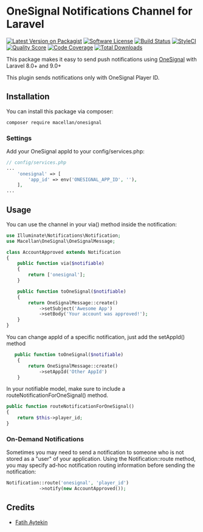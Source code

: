 # OneSignal Notifications Channel for Laravel  

[![Latest Version on Packagist](https://img.shields.io/packagist/v/macellan/onesignal.svg?style=flat-square)](https://packagist.org/packages/macellan/onesignal)
[![Software License](https://img.shields.io/badge/license-MIT-brightgreen.svg?style=flat-square)](LICENSE.md)
[![Build Status](https://img.shields.io/travis/macellan/onesignal/main.svg?style=flat-square)](https://travis-ci.org/macellan/onesignal)
[![StyleCI](https://github.styleci.io/repos/463069750/shield?branch=main)](https://github.styleci.io/repos/463069750?branch=main)
[![Quality Score](https://img.shields.io/scrutinizer/g/macellan/onesignal.svg?style=flat-square)](https://scrutinizer-ci.com/g/macellan/onesignal)
[![Code Coverage](https://img.shields.io/scrutinizer/coverage/g/macellan/onesignal/main.svg?style=flat-square)](https://scrutinizer-ci.com/g/macellan/onesignal/?branch=main)
[![Total Downloads](https://img.shields.io/packagist/dt/macellan/onesignal.svg?style=flat-square)](https://packagist.org/packages/macellan/onesignal)  


This package makes it easy to send push notifications using [OneSignal](https://onesignal.com/) with Laravel 8.0+ and 9.0+  

This plugin sends notifications only with OneSignal Player ID.

## Installation

You can install this package via composer:

``` bash
composer require macellan/onesignal
```

### Settings

Add your OneSignal appId to your config/services.php:

```php
// config/services.php
...
    'onesignal' => [
        'app_id' => env('ONESIGNAL_APP_ID', ''),
    ],
...
```

## Usage

You can use the channel in your via() method inside the notification:

```php
use Illuminate\Notifications\Notification;
use Macellan\OneSignal\OneSignalMessage;

class AccountApproved extends Notification
{
    public function via($notifiable)
    {
        return ['onesignal'];
    }

    public function toOneSignal($notifiable)
    {
        return OneSignalMessage::create()
            ->setSubject('Awesome App')
            ->setBody('Your account was approved!');  
    }
}
```

You can change appId of a specific notification, just add the setAppId() method

```php
   public function toOneSignal($notifiable)
    {
        return OneSignalMessage::create()
            ->setAppId('Other AppId')
    }
```

In your notifiable model, make sure to include a routeNotificationForOneSignal() method.

```php
public function routeNotificationForOneSignal()
{
    return $this->player_id;
}
```


### On-Demand Notifications

Sometimes you may need to send a notification to someone who is not stored as a "user" of your application. Using the Notification::route method, you may specify ad-hoc notification routing information before sending the notification:

```php
Notification::route('onesignal', 'player_id')  
            ->notify(new AccountApproved());
```

## Credits

- [Fatih Aytekin](https://github.com/faytekin)

